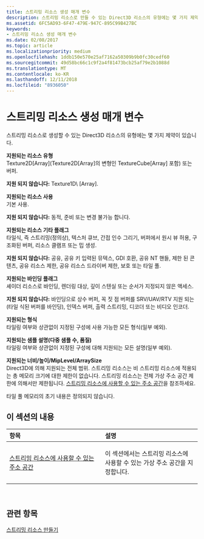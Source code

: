 ```yaml
---
title: 스트리밍 리소스 생성 매개 변수
description: 스트리밍 리소스로 만들 수 있는 Direct3D 리소스의 유형에는 몇 가지 제약이 있습니다.
ms.assetid: 6FC5AD93-6F47-479E-947C-895C99B427BC
keywords:
- 스트리밍 리소스 생성 매개 변수
ms.date: 02/08/2017
ms.topic: article
ms.localizationpriority: medium
ms.openlocfilehash: 1ddb150e570e25af7162a50309b9b0fc30cedf60
ms.sourcegitcommit: 49d58bc66c1c9f2a4f81473bcb25af79e2b1088d
ms.translationtype: MT
ms.contentlocale: ko-KR
ms.lasthandoff: 12/11/2018
ms.locfileid: "8936050"
---
```

# <a name="streaming-resource-creation-parameters"></a>스트리밍 리소스 생성 매개 변수


스트리밍 리소스로 생성할 수 있는 Direct3D 리소스의 유형에는 몇 가지 제약이 있습니다.

<span id="Supported-Resource-Type"></span><span id="supported-resource-type"></span><span id="SUPPORTED-RESOURCE-TYPE"></span>**지원되는 리소스 유형**  
Texture2D\[Array\](Texture2D\[Array\]의 변형인 TextureCube\[Array\] 포함) 또는 버퍼.

**지원 되지 않습니다:** Texture1D\ [Array\].

<span id="Supported-Resource-Usage"></span><span id="supported-resource-usage"></span><span id="SUPPORTED-RESOURCE-USAGE"></span>**지원되는 리소스 사용**  
기본 사용.

**지원 되지 않습니다:** 동적, 준비 또는 변경 불가능 합니다.

<span id="Supported-Resource-Misc-Flags"></span><span id="supported-resource-misc-flags"></span><span id="SUPPORTED-RESOURCE-MISC-FLAGS"></span>**지원되는 리소스 기타 플래그**  
타일식, 즉 스트리밍(정의상), 텍스처 큐브, 간접 인수 그리기, 버퍼에서 원시 뷰 허용, 구조화된 버퍼, 리소스 클램프 또는 밉 생성.

**지원 되지 않습니다:** 공유, 공유 키 입력된 뮤텍스, GDI 호환, 공유 NT 핸들, 제한 된 콘텐츠, 공유 리소스 제한, 공유 리소스 드라이버 제한, 보호 또는 타일 풀.

<span id="Supported-Bind-Flags"></span><span id="supported-bind-flags"></span><span id="SUPPORTED-BIND-FLAGS"></span>**지원되는 바인딩 플래그**  
셰이더 리소스로 바인딩, 렌더링 대상, 깊이 스텐실 또는 순서가 지정되지 않은 액세스.

**지원 되지 않습니다:** 바인딩으로 상수 버퍼, 꼭 짓 점 버퍼를 SRV/UAV/RTV 지원 되는 (타일 식된 버퍼를 바인딩), 인덱스 버퍼, 출력 스트리밍, 디코더 또는 비디오 인코더.

<span id="Supported-Formats"></span><span id="supported-formats"></span><span id="SUPPORTED-FORMATS"></span>**지원되는 형식**  
타일링 여부와 상관없이 지정된 구성에 사용 가능한 모든 형식(일부 예외).

<span id="Supported-Sample-Description--Multisample-count--quality-"></span><span id="supported-sample-description--multisample-count--quality-"></span><span id="SUPPORTED-SAMPLE-DESCRIPTION--MULTISAMPLE-COUNT--QUALITY-"></span>**지원되는 샘플 설명(다중 샘플 수, 품질)**  
타일링 여부와 상관없이 지정된 구성에 대해 지원되는 모든 설명(일부 예외).

<span id="Supported-Width-Height-MipLevels-ArraySize"></span><span id="supported-width-height-miplevels-arraysize"></span><span id="SUPPORTED-WIDTH-HEIGHT-MIPLEVELS-ARRAYSIZE"></span>**지원되는 너비/높이/MipLevel/ArraySize**  
Direct3D에 의해 지원되는 전체 범위. 스트리밍 리소스는 비 스트리밍 리소스에 적용되는 총 메모리 크기에 대한 제한이 없습니다. 스트리밍 리소스는 전체 가상 주소 공간 제한에 의해서만 제한됩니다. [스트리밍 리소스에 사용할 수 있는 주소 공간](address-space-available-for-streaming-resources.md)을 참조하세요.

타일 풀 메모리의 초기 내용은 정의되지 않습니다.

## <a name="span-idin-this-sectionspanin-this-section"></a><span id="in-this-section"></span>이 섹션의 내용


<table>
<colgroup>
<col width="50%" />
<col width="50%" />
</colgroup>
<thead>
<tr class="header">
<th align="left">항목</th>
<th align="left">설명</th>
</tr>
</thead>
<tbody>
<tr class="odd">
<td align="left"><p><a href="address-space-available-for-streaming-resources.md">스트리밍 리소스에 사용할 수 있는 주소 공간</a></p></td>
<td align="left"><p>이 섹션에서는 스트리밍 리소스에 사용할 수 있는 가상 주소 공간을 지정합니다.</p></td>
</tr>
</tbody>
</table>

 

## <a name="span-idrelated-topicsspanrelated-topics"></a><span id="related-topics"></span>관련 항목


[스트리밍 리소스 만들기](creating-streaming-resources.md)

 

 





